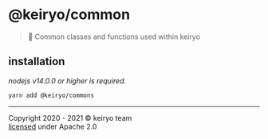 # @keiryo/common

> 🔧 Common classes and functions used within keiryo

## installation

*nodejs v14.0.0 or higher is required.*

```sh
yarn add @keiryo/commons
```

---

Copyright 2020 - 2021 &copy; keiryo team  
[licensed](/LICENSE) under Apache 2.0
